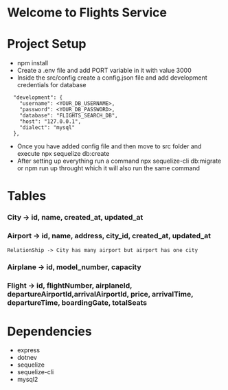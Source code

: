 # Welcome to Flights Service

# Project Setup

- npm install
- Create a .env file and add PORT variable in it with value 3000
- Inside the src/config create a config.json file and add development credentials for database

```
  "development": {
    "username": <YOUR_DB_USERNAME>,
    "password": <YOUR_DB_PASSWORD>,
    "database": "FLIGHTS_SEARCH_DB",
    "host": "127.0.0.1",
    "dialect": "mysql"
  },

```

- Once you have added config file and then move to src folder and execute npx sequelize db:create
- After setting up everything run a command npx sequelize-cli db:migrate or npm run up throught which it will also run the same command

# Tables

### City -> id, name, created_at, updated_at
### Airport -> id, name, address, city_id, created_at, updated_at
    RelationShip -> City has many airport but airport has one city
### Airplane -> id, model_number, capacity 
### Flight -> id, flightNumber,  airplaneId, departureAirportId,arrivalAirportId, price, arrivalTime, departureTime, boardingGate, totalSeats
# Dependencies

- express
- dotnev
- sequelize
- sequelize-cli
- mysql2
